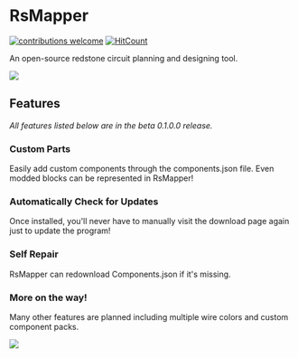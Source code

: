 # RsMapper

[![contributions welcome](https://img.shields.io/badge/contributions-welcome-brightgreen.svg?style=flat)](https://github.com/GreenJamesDev/RsMapper/issues)
[![HitCount](http://hits.dwyl.com/{username}/{project-name}.svg)](http://hits.dwyl.com/{username}/{project-name})

An open-source redstone circuit planning and designing tool.

![](https://user-images.githubusercontent.com/39837353/84084412-0e238f00-a9a9-11ea-94ac-8c0b68fc69f8.PNG)

## Features
_All features listed below are in the beta 0.1.0.0 release._

### Custom Parts
Easily add custom components through the components.json file. Even modded blocks can be represented in RsMapper!

### Automatically Check for Updates
Once installed, you'll never have to manually visit the download page again just to update the program!

### Self Repair
RsMapper can redownload Components.json if it's missing.

### More on the way!
Many other features are planned including multiple wire colors and custom component packs.

![](https://i.imgur.com/4ZdnxMI.png)

